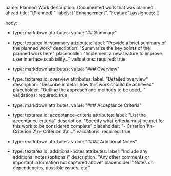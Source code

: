 name: Planned Work
description: Documented work that was planned ahead
title: "[Planned] "
labels: ["Enhancement", "Feature"]
assignees: []

body:
  - type: markdown
    attributes:
      value: "## Summary"
  - type: textarea
    id: summary
    attributes:
      label: "Provide a brief summary of the planned work"
      description: "Summarize the key points of the planned work here"
      placeholder: "Implement a new feature to improve user interface scalability…"
    validations:
      required: true

  - type: markdown
    attributes:
      value: "### Overview"
  - type: textarea
    id: overview
    attributes:
      label: "Detailed overview"
      description: "Describe in detail how this work should be achieved"
      placeholder: "Outline the approach and methods to be used…"
    validations:
      required: true

  - type: markdown
    attributes:
      value: "### Acceptance Criteria"
  - type: textarea
    id: acceptance-criteria
    attributes:
      label: "List the acceptance criteria"
      description: "Specify what criteria must be met for this work to be considered complete"
      placeholder: "- Criterion 1\n- Criterion 2\n- Criterion 3\n…"
    validations:
      required: true

  - type: markdown
    attributes:
      value: "#### Additional Notes"
  - type: textarea
    id: additional-notes
    attributes:
      label: "Include any additional notes (optional)"
      description: "Any other comments or important information not captured above"
      placeholder: "Notes on dependencies, possible issues, etc."
